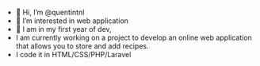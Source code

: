- 👋 Hi, I’m @quentintnl
- 👀 I’m interested in web application
- 🌱 I am in my first year of dev, 
- I am currently working on a project to develop an online web application that allows you to store and add recipes.
- I code it in HTML/CSS/PHP/Laravel

<!---
quentintnl/quentintnl is a ✨ special ✨ repository because its `README.md` (this file) appears on your GitHub profile.
You can click the Preview link to take a look at your changes.
--->
